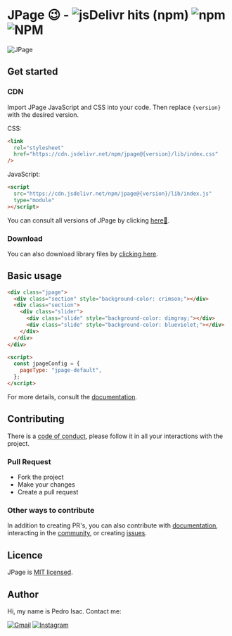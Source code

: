 # JPage 😉 - ![jsDelivr hits (npm)](https://img.shields.io/jsdelivr/npm/hy/jpage?color=%23002336) ![npm](https://img.shields.io/npm/v/jpage?color=%23002336) ![NPM](https://img.shields.io/npm/l/jpage?color=%23002336)

![JPage](https://i.ibb.co/HtVfWpT/Create-dynamic-fast-and-amazing-pages.png)

## Get started

### CDN

Import JPage JavaScript and CSS into your code. Then replace `{version}` with the desired version.

CSS:

```html
<link
  rel="stylesheet"
  href="https://cdn.jsdelivr.net/npm/jpage@{version}/lib/index.css"
/>
```

JavaScript:

```html
<script
  src="https://cdn.jsdelivr.net/npm/jpage@{version}/lib/index.js"
  type="module"
></script>
```

You can consult all versions of JPage by clicking [here🔗](https://www.npmjs.com/package/jpage).

### Download

You can also download library files by [clicking here](https://downgit.github.io/#/home?url=https://github.com/pedro-isacss/jpage/tree/master/lib).

## Basic usage

```html
<div class="jpage">
  <div class="section" style="background-color: crimson;"></div>
  <div class="section">
    <div class="slider">
      <div class="slide" style="background-color: dimgray;"></div>
      <div class="slide" style="background-color: blueviolet;"></div>
    </div>
  </div>
</div>

<script>
  const jpageConfig = {
    pageType: "jpage-default",
  };
</script>
```

For more details, consult the [documentation](https://github.com/pedro-isacss/jpage/wiki).

## Contributing

There is a [code of conduct](https://github.com/pedro-isacss/jpage/blob/master/CODE_OF_CONDUCT.md), please follow it in all your interactions with the project.

### Pull Request

- Fork the project
- Make your changes
- Create a pull request

### Other ways to contribute

In addition to creating PR's, you can also contribute with [documentation](https://github.com/pedro-isacss/jpage/wiki), interacting in the [community](https://github.com/pedro-isacss/jpage/discussions), or creating [issues](https://github.com/pedro-isacss/jpage/issues).

## Licence

JPage is [MIT licensed](https://github.com/pedro-isacss/jpage/blob/master/LICENSE).

## Author

Hi, my name is Pedro Isac. Contact me:

[![Gmail](https://img.shields.io/badge/Gmail-D14836?style=for-the-badge&logo=gmail&logoColor=white)](https://mail.google.com/mail/u/0/?to=ss.pedroisac@gmail.com&tf=cm)
[![Instagram](https://img.shields.io/badge/Instagram-E4405F?style=for-the-badge&logo=instagram&logoColor=white)](https://www.instagram.com/ss.pedroisac/)
